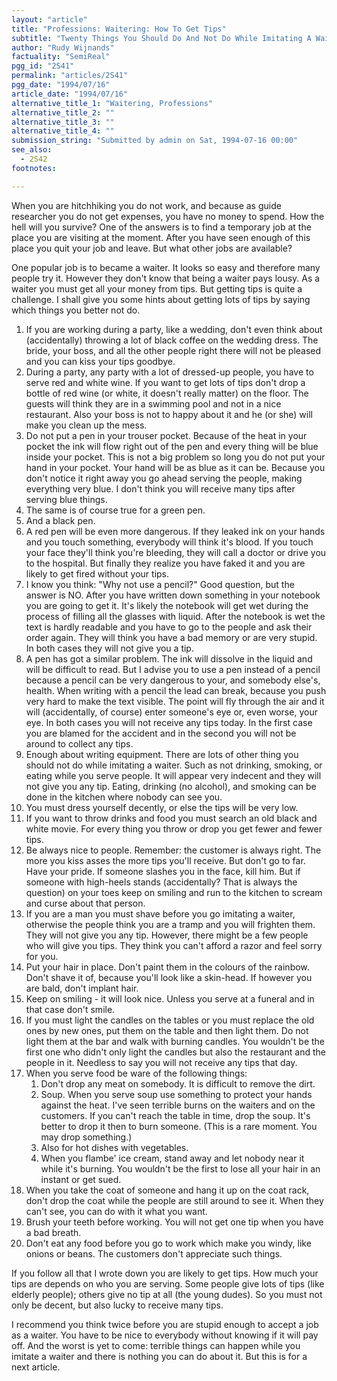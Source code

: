 ```yaml
---
layout: "article"
title: "Professions: Waitering: How To Get Tips"
subtitle: "Twenty Things You Should Do And Not Do While Imitating A Waiter"
author: "Rudy Wijnands"
factuality: "SemiReal"
pgg_id: "2S41"
permalink: "articles/2S41"
pgg_date: "1994/07/16"
article_date: "1994/07/16"
alternative_title_1: "Waitering, Professions"
alternative_title_2: ""
alternative_title_3: ""
alternative_title_4: ""
submission_string: "Submitted by admin on Sat, 1994-07-16 00:00"
see_also:
  - 2S42
footnotes: 

---
```

<div>
<p>When you are hitchhiking you do not work, and because as guide researcher you do not get expenses, you have no money to spend. How the hell will you survive? One of the answers is to find a temporary job at the place you are visiting at the moment. After you have seen enough of this place you quit your job and leave. But what other jobs are available?</p>
<p>One popular job is to became a waiter. It looks so easy and therefore many people try it. However they don't know that being a waiter pays lousy. As a waiter you must get all your money from tips. But getting tips is quite a challenge. I shall give you some hints about getting lots of tips by saying which things you better not do.</p>
<ol>
<li value="1">If you are working during a party, like a wedding, don't even think about (accidentally) throwing a lot of black coffee on the wedding dress. The bride, your boss, and all the other people right there will not be pleased and you can kiss your tips goodbye.</li>
<li value="2">During a party, any party with a lot of dressed-up people, you have to serve red and white wine. If you want to get lots of tips don't drop a bottle of red wine (or white, it doesn't really matter) on the floor. The guests will think they are in a swimming pool and not in a nice restaurant. Also your boss is not to happy about it and he (or she) will make you clean up the mess.</li>
<li value="3">Do not put a pen in your trouser pocket. Because of the heat in your pocket the ink will flow right out of the pen and every thing will be blue inside your pocket. This is not a big problem so long you do not put your hand in your pocket. Your hand will be as blue as it can be. Because you don't notice it right away you go ahead serving the people, making everything very blue. I don't think you will receive many tips after serving blue things.</li>
<li value="4">The same is of course true for a green pen.</li>
<li value="5">And a black pen.</li>
<li value="6">A red pen will be even more dangerous. If they leaked ink on your hands and you touch something, everybody will think it's blood. If you touch your face they'll think you're bleeding, they will call a doctor or drive you to the hospital. But finally they realize you have faked it and you are likely to get fired without your tips.</li>
<li value="7">I know you think: "Why not use a pencil?" Good question, but the answer is NO. After you have written down something in your notebook you are going to get it. It's likely the notebook will get wet during the process of filling all the glasses with liquid. After the notebook is wet the text is hardly readable and you have to go to the people and ask their order again. They will think you have a bad memory or are very stupid. In both cases they will not give you a tip.</li>
<li value="8">A pen has got a similar problem. The ink will dissolve in the liquid and will be difficult to read. But I advise you to use a pen instead of a pencil because a pencil can be very dangerous to your, and somebody else's, health. When writing with a pencil the lead can break, because you push very hard to make the text visible. The point will fly through the air and it will (accidentally, of course) enter someone's eye or, even worse, your eye. In both cases you will not receive any tips today. In the first case you are blamed for the accident and in the second you will not be around to collect any tips.</li>
<li value="9">Enough about writing equipment. There are lots of other thing you should not do while imitating a waiter. Such as not drinking, smoking, or eating while you serve people. It will appear very indecent and they will not give you any tip. Eating, drinking (no alcohol), and smoking can be done in the kitchen where nobody can see you.</li>
<li value="10">You must dress yourself decently, or else the tips will be very low.</li>
<li value="11">If you want to throw drinks and food you must search an old black and white movie. For every thing you throw or drop you get fewer and fewer tips.</li>
<li value="12">Be always nice to people. Remember: the customer is always right. The more you kiss asses the more tips you'll receive. But don't go to far. Have your pride. If someone slashes you in the face, kill him. But if someone with high-heels stands (accidentally? That is always the question) on your toes keep on smiling and run to the kitchen to scream and curse about that person.</li>
<li value="13">If you are a man you must shave before you go imitating a waiter, otherwise the people think you are a tramp and you will frighten them. They will not give you any tip. However, there might be a few people who will give you tips. They think you can't afford a razor and feel sorry for you.</li>
<li value="14">Put your hair in place. Don't paint them in the colours of the rainbow. Don't shave it of, because you'll look like a skin-head. If however you are bald, don't implant hair.</li>
<li value="15">Keep on smiling - it will look nice. Unless you serve at a funeral and in that case don't smile.</li>
<li value="16">If you must light the candles on the tables or you must replace the old ones by new ones, put them on the table and then light them. Do not light them at the bar and walk with burning candles. You wouldn't be the first one who didn't only light the candles but also the restaurant and the people in it. Needless to say you will not receive any tips that day.</li>
<li value="17">When you serve food be ware of the following things:
<ol>
<li value="1">Don't drop any meat on somebody. It is difficult to remove the dirt.</li>
<li value="2">Soup. When you serve soup use something to protect your hands against the heat. I've seen terrible burns on the waiters and on the customers. If you can't reach the table in time, drop the soup. It's better to drop it then to burn someone. (This is a rare moment. You may drop something.)</li>
<li value="3">Also for hot dishes with vegetables.</li>
<li value="4">When you flambe' ice cream, stand away and let nobody near it while it's burning. You wouldn't be the first to lose all your hair in an instant or get sued.</li>
</ol>
</li>
<li value="18">When you take the coat of someone and hang it up on the coat rack, don't drop the coat while the people are still around to see it. When they can't see, you can do with it what you want.</li>
<li value="19">Brush your teeth before working. You will not get one tip when you have a bad breath.</li>
<li value="20">Don't eat any food before you go to work which make you windy, like onions or beans. The customers don't appreciate such things.</li>
</ol>
<p>If you follow all that I wrote down you are likely to get tips. How much your tips are depends on who you are serving. Some people give lots of tips (like elderly people); others give no tip at all (the young dudes). So you must not only be decent, but also lucky to receive many tips.</p>
<p>I recommend you think twice before you are stupid enough to accept a job as a waiter. You have to be nice to everybody without knowing if it will pay off. And the worst is yet to come: terrible things can happen while you imitate a waiter and there is nothing you can do about it. But this is for a next article.</p>
</div>

